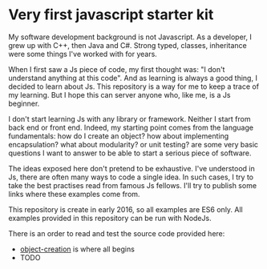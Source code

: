 # Very first javascript starter kit

My software development background is not Javascript. As a developer, I grew up with C++, then Java and C#. Strong typed, classes, inheritance were some things I've worked with for years.

When I first saw a Js piece of code, my first thought was: "I don't understand anything at this code". And as learning is always a good thing, I decided to learn about Js. This repository is a way for me to keep a trace of
my learning. But I hope this can server anyone who, like me, is a Js beginner.

I don't start learning Js with any library or framework. Neither I start from back end or front end. Indeed, my starting point comes from the language fundamentals: how do I create an object? how about implementing encapsulation? what about modularity?
or unit testing? are some very basic questions I want to answer to be able to start a serious piece of software.

The ideas exposed here don't pretend to be exhaustive. I've understood in Js, there are often many ways to code a single idea. In such cases, I try to take the best practises read from famous Js fellows. I'll try to publish some links where these examples come from.

This repository is create in early 2016, so all examples are ES6 only. All examples provided in this repository can be run with NodeJs.

There is an order to read and test the source code provided here:
- [object-creation](https://github.com/romu70/very-first-js-starter-kit/tree/master/object-creation) is where all begins
- TODO
